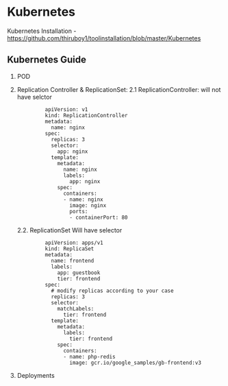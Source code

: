# Kubernetes

Kubernetes Installation - https://github.com/thiruboy1/toolinstallation/blob/master/Kubernetes

## Kubernetes Guide

1. POD
2. Replication Controller & ReplicationSet:
    2.1 ReplicationController: will not have selctor
    
                apiVersion: v1
                kind: ReplicationController
                metadata:
                  name: nginx
                spec:
                  replicas: 3
                  selector:
                    app: nginx
                  template:
                    metadata:
                      name: nginx
                      labels:
                        app: nginx
                    spec:
                      containers:
                      - name: nginx
                        image: nginx
                        ports:
                        - containerPort: 80
    2.2. ReplicationSet Will have selector
     
                apiVersion: apps/v1
                kind: ReplicaSet
                metadata:
                  name: frontend
                  labels:
                    app: guestbook
                    tier: frontend
                spec:
                  # modify replicas according to your case
                  replicas: 3
                  selector:
                    matchLabels:
                      tier: frontend
                  template:
                    metadata:
                      labels:
                        tier: frontend
                    spec:
                      containers:
                      - name: php-redis
                        image: gcr.io/google_samples/gb-frontend:v3
3. Deployments
